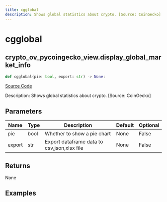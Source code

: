 ```yaml
---
title: cgglobal
description: Shows global statistics about crypto. [Source: CoinGecko]
---
```

# cgglobal

## crypto_ov_pycoingecko_view.display_global_market_info

```python
def cgglobal(pie: bool, export: str) -> None:
```
[Source Code](https://github.com/OpenBB-finance/OpenBBTerminal/tree/main/openbb_terminal/cryptocurrency/overview/pycoingecko_view.py#L239)

Description: Shows global statistics about crypto. [Source: CoinGecko]

## Parameters

| Name | Type | Description | Default | Optional |
| ---- | ---- | ----------- | ------- | -------- |
| pie | bool | Whether to show a pie chart | None | False |
| export | str | Export dataframe data to csv,json,xlsx file | None | False |

## Returns

None

## Examples

